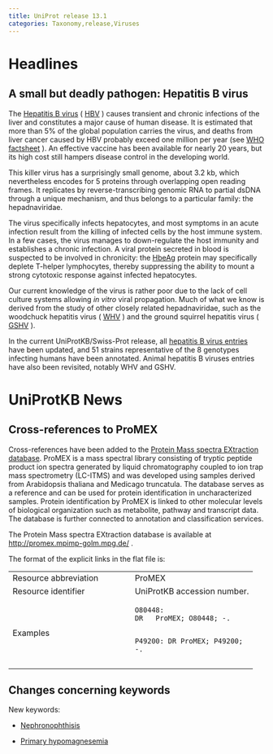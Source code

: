 ```yaml
---
title: UniProt release 13.1
categories: Taxonomy,release,Viruses
---
```


# Headlines

## A small but deadly pathogen: Hepatitis B virus

The [Hepatitis B virus](http://www.uniprot.org/taxonomy/10407) ( [HBV](http://viralzone.expasy.org/viralzone/all_by_species/9.html) ) causes transient and chronic infections of the liver and constitutes a major cause of human disease. It is estimated that more than 5% of the global population carries the virus, and deaths from liver cancer caused by HBV probably exceed one million per year (see [WHO factsheet](http://www.who.int/mediacentre/factsheets/fs204/en/) ). An effective vaccine has been available for nearly 20 years, but its high cost still hampers disease control in the developing world.

This killer virus has a surprisingly small genome, about 3.2 kb, which nevertheless encodes for 5 proteins through overlapping open reading frames. It replicates by reverse-transcribing genomic RNA to partial dsDNA through a unique mechanism, and thus belongs to a particular family: the hepadnaviridae.

The virus specifically infects hepatocytes, and most symptoms in an acute infection result from the killing of infected cells by the host immune system. In a few cases, the virus manages to down-regulate the host immunity and establishes a chronic infection. A viral protein secreted in blood is suspected to be involved in chronicity: the [HbeAg](http://www.uniprot.org/uniprot/P0C625) protein may specifically deplete T-helper lymphocytes, thereby suppressing the ability to mount a strong cytotoxic response against infected hepatocytes.

Our current knowledge of the virus is rather poor due to the lack of cell culture systems allowing *in vitro* viral propagation. Much of what we know is derived from the study of other closely related hepadnaviridae, such as the woodchuck hepatitis virus ( [WHV](http://www.uniprot.org/uniprot/?query=taxonomy:10430+AND+reviewed:yes) ) and the ground squirrel hepatitis virus ( [GSHV](http://www.uniprot.org/uniprot/?query=_gshv+AND+reviewed:yes) ).

In the current UniProtKB/Swiss-Prot release, all [hepatitis B virus entries](http://www.uniprot.org/uniprot/?query=organism:hepatitis%2Bb+AND+reviewed:yes) have been updated, and 51 strains representative of the 8 genotypes infecting humans have been annotated. Animal hepatitis B viruses entries have also been revisited, notably WHV and GSHV.

# UniProtKB News

## Cross-references to ProMEX

Cross-references have been added to the [Protein Mass spectra EXtraction database](http://promex.mpimp-golm.mpg.de/). ProMEX is a mass spectral library consisting of tryptic peptide product ion spectra generated by liquid chromatography coupled to ion trap mass spectrometry (LC-ITMS) and was developed using samples derived from Arabidopsis thaliana and Medicago truncatula. The database serves as a reference and can be used for protein identification in uncharacterized samples. Protein identification by ProMEX is linked to other molecular levels of biological organization such as metabolite, pathway and transcript data. The database is further connected to annotation and classification services.

The Protein Mass spectra EXtraction database is available at <http://promex.mpimp-golm.mpg.de/> .

The format of the explicit links in the flat file is:

<table><colgroup><col style="width: 50%" /><col style="width: 50%" /></colgroup><tbody><tr class="odd"><td>Resource abbreviation</td><td>ProMEX</td></tr><tr class="even"><td>Resource identifier</td><td>UniProtKB accession number.</td></tr><tr class="odd"><td>Examples</td><td><pre><code>O80448:
DR   ProMEX; O80448; -.

P49200:
DR   ProMEX; P49200; -.</code></pre></td></tr></tbody></table>

## Changes concerning keywords

New keywords:

-   [Nephronophthisis](http://www.uniprot.org/keywords/KW-0983)

-   [Primary hypomagnesemia](http://www.uniprot.org/keywords/KW-0982)
